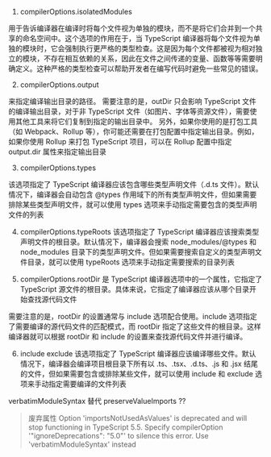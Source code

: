 1. compilerOptions.isolatedModules

用于告诉编译器在编译时将每个文件视为单独的模块，而不是将它们合并到一个共享的命名空间中。这个选项的作用在于，当 TypeScript 编译器将每个文件视为单独的模块时，它会强制执行更严格的类型检查。这是因为每个文件都被视为相对独立的模块，不存在相互依赖的关系，因此在文件之间传递的变量、函数等等需要明确定义。这种严格的类型检查可以帮助开发者在编写代码时避免一些常见的错误。

2. compilerOptions.output

来指定编译输出目录的路径。
需要注意的是，outDir 只会影响 TypeScript 文件的编译输出目录，对于非 TypeScript 文件（如图片、字体等资源文件），需要使用其他工具来将它们复制到指定的输出目录中。
另外，如果你使用的是打包工具（如 Webpack、Rollup 等），你可能还需要在打包配置中指定输出目录。例如，如果你使用 Rollup 来打包 TypeScript 项目，可以在 Rollup 配置中指定 output.dir 属性来指定输出目录


3. compilerOptions.types

该选项指定了 TypeScript 编译器应该包含哪些类型声明文件（.d.ts 文件）。默认情况下，编译器会自动包含 @types 作用域下的所有类型声明文件，但如果需要排除某些类型声明文件，就可以使用 types 选项来手动指定需要包含的类型声明文件的列表

4. compilerOptions.typeRoots
该选项指定了 TypeScript 编译器应该搜索类型声明文件的根目录。默认情况下，编译器会搜索 node_modules/@types 和 node_modules 目录下的类型声明文件。但如果需要搜索自定义的类型声明文件目录，就可以使用 typeRoots 选项来手动指定需要搜索的目录列表

5. compilerOptions.rootDir
是 TypeScript 编译器选项中的一个属性，它指定了 TypeScript 源文件的根目录。具体来说，它指定了编译器应该从哪个目录开始查找源代码文件

需要注意的是，rootDir 的设置通常与 include 选项配合使用。include 选项指定了需要编译的源代码文件的匹配模式，而 rootDir 指定了这些文件的根目录。这样编译器就可以根据 rootDir 和 include 的设置来查找源代码文件并进行编译。


6. include exclude
该选项指定了 TypeScript 编译器应该编译哪些文件。默认情况下，编译器会编译项目根目录下所有以 .ts、.tsx、.d.ts、.js 和 .jsx 结尾的文件，但如果需要包含或排除某些文件，就可以使用 include 和 exclude 选项来手动指定需要编译的文件列表



verbatimModuleSyntax 替代 preserveValueImports ??

> 废弃属性
Option 'importsNotUsedAsValues' is deprecated and will stop functioning in TypeScript 5.5. Specify compilerOption '"ignoreDeprecations": "5.0"' to silence this error.
Use 'verbatimModuleSyntax' instead